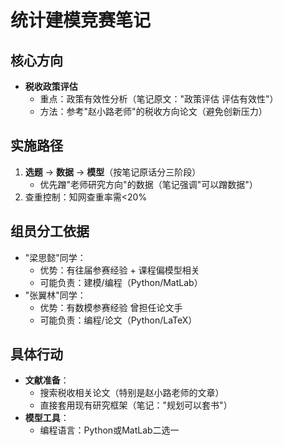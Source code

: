 # 统计建模竞赛笔记

## 核心方向
- **税收政策评估**  
  - 重点：政策有效性分析（笔记原文："政策评估 评估有效性"）  
  - 方法：参考"赵小路老师"的税收方向论文（避免创新压力）  

## 实施路径
1. **选题** → **数据** → **模型**（按笔记原话分三阶段）  
   - 优先蹭"老师研究方向"的数据（笔记强调"可以蹭数据"）  
2. 查重控制：知网查重率需<20%  

## 组员分工依据
- "梁思懿"同学：  
  - 优势：有往届参赛经验 + 课程偏模型相关  
  - 可能负责：建模/编程（Python/MatLab）
- "张翼林"同学：  
  - 优势：有数模参赛经验 曾担任论文手
  - 可能负责：编程/论文（Python/LaTeX）

## 具体行动
- **文献准备**：  
  - 搜索税收相关论文（特别是赵小路老师的文章）  
  - 直接套用现有研究框架（笔记："规划可以套书"）  
- **模型工具**：  
  - 编程语言：Python或MatLab二选一  